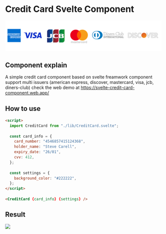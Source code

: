 # Credit Card Svelte Component

<img src="https://raw.githubusercontent.com/EladJosef/svelte-credit-card-component/96cd899a2a21725c8eb48fb158eb541f693353d8/public/banner.svg" width="550" />

## Component explain
A simple credit card component based on svelte freamwork
component support multi issuers (american express, discover, mastercard, visa, jcb, diners-club)
check the web demo at https://svelte-credit-card-component.web.app/

## How to use
```html
<script>
  import CreditCard from "./lib/CreditCard.svelte";

  const card_info = {
    card_number: "4546857415124368",
    holder_name: "Steve Carell",
    expiry_date: "26/01",
    cvv: 412,
  };

  const settings = {
    background_color: "#222222",
  };
</script>

<CreditCard {card_info} {settings} />
```

## Result
<img src="https://user-images.githubusercontent.com/25385540/192116257-7672979b-bbd4-4b02-83ec-3b69fc434ab5.gif" width="350" />


